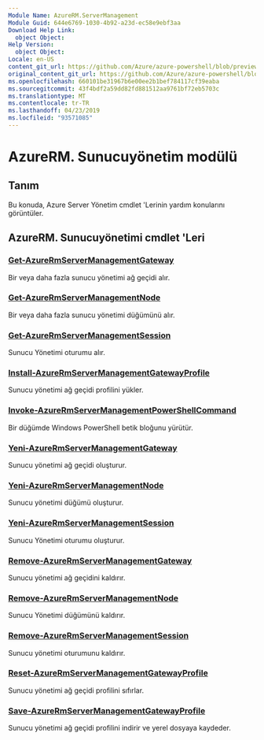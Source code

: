 ```yaml
---
Module Name: AzureRM.ServerManagement
Module Guid: 644e6769-1030-4b92-a23d-ec58e9ebf3aa
Download Help Link:
  object Object: 
Help Version:
  object Object: 
Locale: en-US
content_git_url: https://github.com/Azure/azure-powershell/blob/preview/src/ResourceManager/ServerManagement/Commands.ServerManagement/help/AzureRM.ServerManagement.md
original_content_git_url: https://github.com/Azure/azure-powershell/blob/preview/src/ResourceManager/ServerManagement/Commands.ServerManagement/help/AzureRM.ServerManagement.md
ms.openlocfilehash: 660101be31967b6e00ee2b1bef784117cf39eaba
ms.sourcegitcommit: 43f4bdf2a59dd82fd881512aa9761bf72eb5703c
ms.translationtype: MT
ms.contentlocale: tr-TR
ms.lasthandoff: 04/23/2019
ms.locfileid: "93571085"
---
```

# AzureRM. Sunucuyönetim modülü
## Tanım
Bu konuda, Azure Server Yönetim cmdlet 'Lerinin yardım konularını görüntüler.

## AzureRM. Sunucuyönetimi cmdlet 'Leri
### [Get-AzureRmServerManagementGateway](Get-AzureRmServerManagementGateway.md)
Bir veya daha fazla sunucu yönetimi ağ geçidi alır.

### [Get-AzureRmServerManagementNode](Get-AzureRmServerManagementNode.md)
Bir veya daha fazla sunucu yönetimi düğümünü alır.

### [Get-AzureRmServerManagementSession](Get-AzureRmServerManagementSession.md)
Sunucu Yönetimi oturumu alır.

### [Install-AzureRmServerManagementGatewayProfile](Install-AzureRmServerManagementGatewayProfile.md)
Sunucu yönetimi ağ geçidi profilini yükler.

### [Invoke-AzureRmServerManagementPowerShellCommand](Invoke-AzureRmServerManagementPowerShellCommand.md)
Bir düğümde Windows PowerShell betik bloğunu yürütür.

### [Yeni-AzureRmServerManagementGateway](New-AzureRmServerManagementGateway.md)
Sunucu yönetimi ağ geçidi oluşturur.

### [Yeni-AzureRmServerManagementNode](New-AzureRmServerManagementNode.md)
Sunucu yönetimi düğümü oluşturur.

### [Yeni-AzureRmServerManagementSession](New-AzureRmServerManagementSession.md)
Sunucu Yönetimi oturumu oluşturur.

### [Remove-AzureRmServerManagementGateway](Remove-AzureRmServerManagementGateway.md)
Sunucu yönetimi ağ geçidini kaldırır.

### [Remove-AzureRmServerManagementNode](Remove-AzureRmServerManagementNode.md)
Sunucu Yönetimi düğümünü kaldırır.

### [Remove-AzureRmServerManagementSession](Remove-AzureRmServerManagementSession.md)
Sunucu yönetimi oturumunu kaldırır.

### [Reset-AzureRmServerManagementGatewayProfile](Reset-AzureRmServerManagementGatewayProfile.md)
Sunucu yönetimi ağ geçidi profilini sıfırlar.

### [Save-AzureRmServerManagementGatewayProfile](Save-AzureRmServerManagementGatewayProfile.md)
Sunucu yönetimi ağ geçidi profilini indirir ve yerel dosyaya kaydeder.

